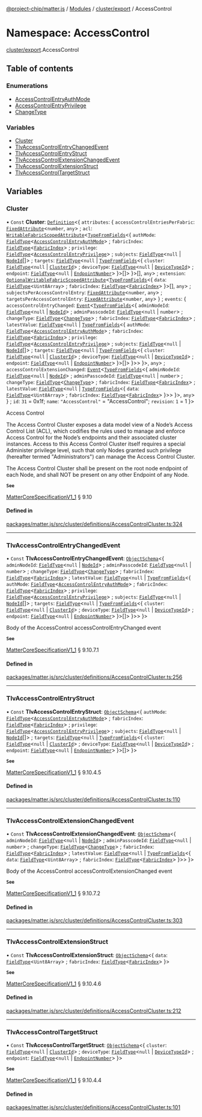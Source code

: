 [@project-chip/matter.js](../README.md) / [Modules](../modules.md) / [cluster/export](cluster_export.md) / AccessControl

# Namespace: AccessControl

[cluster/export](cluster_export.md).AccessControl

## Table of contents

### Enumerations

- [AccessControlEntryAuthMode](../enums/cluster_export.AccessControl.AccessControlEntryAuthMode.md)
- [AccessControlEntryPrivilege](../enums/cluster_export.AccessControl.AccessControlEntryPrivilege.md)
- [ChangeType](../enums/cluster_export.AccessControl.ChangeType.md)

### Variables

- [Cluster](cluster_export.AccessControl.md#cluster)
- [TlvAccessControlEntryChangedEvent](cluster_export.AccessControl.md#tlvaccesscontrolentrychangedevent)
- [TlvAccessControlEntryStruct](cluster_export.AccessControl.md#tlvaccesscontrolentrystruct)
- [TlvAccessControlExtensionChangedEvent](cluster_export.AccessControl.md#tlvaccesscontrolextensionchangedevent)
- [TlvAccessControlExtensionStruct](cluster_export.AccessControl.md#tlvaccesscontrolextensionstruct)
- [TlvAccessControlTargetStruct](cluster_export.AccessControl.md#tlvaccesscontroltargetstruct)

## Variables

### Cluster

• `Const` **Cluster**: [`Definition`](cluster_export.ClusterFactory.md#definition)<{ `attributes`: { `accessControlEntriesPerFabric`: [`FixedAttribute`](cluster_export.md#fixedattribute)<`number`, `any`\> ; `acl`: [`WritableFabricScopedAttribute`](cluster_export.md#writablefabricscopedattribute)<[`TypeFromFields`](tlv_export.md#typefromfields)<{ `authMode`: [`FieldType`](../interfaces/tlv_export.FieldType.md)<[`AccessControlEntryAuthMode`](../enums/cluster_export.AccessControl.AccessControlEntryAuthMode.md)\> ; `fabricIndex`: [`FieldType`](../interfaces/tlv_export.FieldType.md)<[`FabricIndex`](datatype_export.md#fabricindex)\> ; `privilege`: [`FieldType`](../interfaces/tlv_export.FieldType.md)<[`AccessControlEntryPrivilege`](../enums/cluster_export.AccessControl.AccessControlEntryPrivilege.md)\> ; `subjects`: [`FieldType`](../interfaces/tlv_export.FieldType.md)<``null`` \| [`NodeId`](datatype_export.md#nodeid)[]\> ; `targets`: [`FieldType`](../interfaces/tlv_export.FieldType.md)<``null`` \| [`TypeFromFields`](tlv_export.md#typefromfields)<{ `cluster`: [`FieldType`](../interfaces/tlv_export.FieldType.md)<``null`` \| [`ClusterId`](datatype_export.md#clusterid)\> ; `deviceType`: [`FieldType`](../interfaces/tlv_export.FieldType.md)<``null`` \| [`DeviceTypeId`](datatype_export.md#devicetypeid)\> ; `endpoint`: [`FieldType`](../interfaces/tlv_export.FieldType.md)<``null`` \| [`EndpointNumber`](datatype_export.md#endpointnumber)\>  }\>[]\>  }\>[], `any`\> ; `extension`: [`OptionalWritableFabricScopedAttribute`](cluster_export.md#optionalwritablefabricscopedattribute)<[`TypeFromFields`](tlv_export.md#typefromfields)<{ `data`: [`FieldType`](../interfaces/tlv_export.FieldType.md)<`Uint8Array`\> ; `fabricIndex`: [`FieldType`](../interfaces/tlv_export.FieldType.md)<[`FabricIndex`](datatype_export.md#fabricindex)\>  }\>[], `any`\> ; `subjectsPerAccessControlEntry`: [`FixedAttribute`](cluster_export.md#fixedattribute)<`number`, `any`\> ; `targetsPerAccessControlEntry`: [`FixedAttribute`](cluster_export.md#fixedattribute)<`number`, `any`\>  } ; `events`: { `accessControlEntryChanged`: [`Event`](cluster_export.md#event)<[`TypeFromFields`](tlv_export.md#typefromfields)<{ `adminNodeId`: [`FieldType`](../interfaces/tlv_export.FieldType.md)<``null`` \| [`NodeId`](datatype_export.md#nodeid)\> ; `adminPasscodeId`: [`FieldType`](../interfaces/tlv_export.FieldType.md)<``null`` \| `number`\> ; `changeType`: [`FieldType`](../interfaces/tlv_export.FieldType.md)<[`ChangeType`](../enums/cluster_export.AccessControl.ChangeType.md)\> ; `fabricIndex`: [`FieldType`](../interfaces/tlv_export.FieldType.md)<[`FabricIndex`](datatype_export.md#fabricindex)\> ; `latestValue`: [`FieldType`](../interfaces/tlv_export.FieldType.md)<``null`` \| [`TypeFromFields`](tlv_export.md#typefromfields)<{ `authMode`: [`FieldType`](../interfaces/tlv_export.FieldType.md)<[`AccessControlEntryAuthMode`](../enums/cluster_export.AccessControl.AccessControlEntryAuthMode.md)\> ; `fabricIndex`: [`FieldType`](../interfaces/tlv_export.FieldType.md)<[`FabricIndex`](datatype_export.md#fabricindex)\> ; `privilege`: [`FieldType`](../interfaces/tlv_export.FieldType.md)<[`AccessControlEntryPrivilege`](../enums/cluster_export.AccessControl.AccessControlEntryPrivilege.md)\> ; `subjects`: [`FieldType`](../interfaces/tlv_export.FieldType.md)<``null`` \| [`NodeId`](datatype_export.md#nodeid)[]\> ; `targets`: [`FieldType`](../interfaces/tlv_export.FieldType.md)<``null`` \| [`TypeFromFields`](tlv_export.md#typefromfields)<{ `cluster`: [`FieldType`](../interfaces/tlv_export.FieldType.md)<``null`` \| [`ClusterId`](datatype_export.md#clusterid)\> ; `deviceType`: [`FieldType`](../interfaces/tlv_export.FieldType.md)<``null`` \| [`DeviceTypeId`](datatype_export.md#devicetypeid)\> ; `endpoint`: [`FieldType`](../interfaces/tlv_export.FieldType.md)<``null`` \| [`EndpointNumber`](datatype_export.md#endpointnumber)\>  }\>[]\>  }\>\>  }\>, `any`\> ; `accessControlExtensionChanged`: [`Event`](cluster_export.md#event)<[`TypeFromFields`](tlv_export.md#typefromfields)<{ `adminNodeId`: [`FieldType`](../interfaces/tlv_export.FieldType.md)<``null`` \| [`NodeId`](datatype_export.md#nodeid)\> ; `adminPasscodeId`: [`FieldType`](../interfaces/tlv_export.FieldType.md)<``null`` \| `number`\> ; `changeType`: [`FieldType`](../interfaces/tlv_export.FieldType.md)<[`ChangeType`](../enums/cluster_export.AccessControl.ChangeType.md)\> ; `fabricIndex`: [`FieldType`](../interfaces/tlv_export.FieldType.md)<[`FabricIndex`](datatype_export.md#fabricindex)\> ; `latestValue`: [`FieldType`](../interfaces/tlv_export.FieldType.md)<``null`` \| [`TypeFromFields`](tlv_export.md#typefromfields)<{ `data`: [`FieldType`](../interfaces/tlv_export.FieldType.md)<`Uint8Array`\> ; `fabricIndex`: [`FieldType`](../interfaces/tlv_export.FieldType.md)<[`FabricIndex`](datatype_export.md#fabricindex)\>  }\>\>  }\>, `any`\>  } ; `id`: ``31`` = 0x1f; `name`: ``"AccessControl"`` = "AccessControl"; `revision`: ``1`` = 1 }\>

Access Control

The Access Control Cluster exposes a data model view of a Node’s Access Control List (ACL), which codifies the
rules used to manage and enforce Access Control for the Node’s endpoints and their associated cluster instances.
Access to this Access Control Cluster itself requires a special Administer privilege level, such that only Nodes
granted such privilege (hereafter termed "Administrators") can manage the Access Control Cluster.

The Access Control Cluster shall be present on the root node endpoint of each Node, and shall NOT be present on
any other Endpoint of any Node.

**`See`**

[MatterCoreSpecificationV1_1](../interfaces/spec_export.MatterCoreSpecificationV1_1.md) § 9.10

#### Defined in

[packages/matter.js/src/cluster/definitions/AccessControlCluster.ts:324](https://github.com/project-chip/matter.js/blob/be83914/packages/matter.js/src/cluster/definitions/AccessControlCluster.ts#L324)

___

### TlvAccessControlEntryChangedEvent

• `Const` **TlvAccessControlEntryChangedEvent**: [`ObjectSchema`](../classes/tlv_export.ObjectSchema.md)<{ `adminNodeId`: [`FieldType`](../interfaces/tlv_export.FieldType.md)<``null`` \| [`NodeId`](datatype_export.md#nodeid)\> ; `adminPasscodeId`: [`FieldType`](../interfaces/tlv_export.FieldType.md)<``null`` \| `number`\> ; `changeType`: [`FieldType`](../interfaces/tlv_export.FieldType.md)<[`ChangeType`](../enums/cluster_export.AccessControl.ChangeType.md)\> ; `fabricIndex`: [`FieldType`](../interfaces/tlv_export.FieldType.md)<[`FabricIndex`](datatype_export.md#fabricindex)\> ; `latestValue`: [`FieldType`](../interfaces/tlv_export.FieldType.md)<``null`` \| [`TypeFromFields`](tlv_export.md#typefromfields)<{ `authMode`: [`FieldType`](../interfaces/tlv_export.FieldType.md)<[`AccessControlEntryAuthMode`](../enums/cluster_export.AccessControl.AccessControlEntryAuthMode.md)\> ; `fabricIndex`: [`FieldType`](../interfaces/tlv_export.FieldType.md)<[`FabricIndex`](datatype_export.md#fabricindex)\> ; `privilege`: [`FieldType`](../interfaces/tlv_export.FieldType.md)<[`AccessControlEntryPrivilege`](../enums/cluster_export.AccessControl.AccessControlEntryPrivilege.md)\> ; `subjects`: [`FieldType`](../interfaces/tlv_export.FieldType.md)<``null`` \| [`NodeId`](datatype_export.md#nodeid)[]\> ; `targets`: [`FieldType`](../interfaces/tlv_export.FieldType.md)<``null`` \| [`TypeFromFields`](tlv_export.md#typefromfields)<{ `cluster`: [`FieldType`](../interfaces/tlv_export.FieldType.md)<``null`` \| [`ClusterId`](datatype_export.md#clusterid)\> ; `deviceType`: [`FieldType`](../interfaces/tlv_export.FieldType.md)<``null`` \| [`DeviceTypeId`](datatype_export.md#devicetypeid)\> ; `endpoint`: [`FieldType`](../interfaces/tlv_export.FieldType.md)<``null`` \| [`EndpointNumber`](datatype_export.md#endpointnumber)\>  }\>[]\>  }\>\>  }\>

Body of the AccessControl accessControlEntryChanged event

**`See`**

[MatterCoreSpecificationV1_1](../interfaces/spec_export.MatterCoreSpecificationV1_1.md) § 9.10.7.1

#### Defined in

[packages/matter.js/src/cluster/definitions/AccessControlCluster.ts:256](https://github.com/project-chip/matter.js/blob/be83914/packages/matter.js/src/cluster/definitions/AccessControlCluster.ts#L256)

___

### TlvAccessControlEntryStruct

• `Const` **TlvAccessControlEntryStruct**: [`ObjectSchema`](../classes/tlv_export.ObjectSchema.md)<{ `authMode`: [`FieldType`](../interfaces/tlv_export.FieldType.md)<[`AccessControlEntryAuthMode`](../enums/cluster_export.AccessControl.AccessControlEntryAuthMode.md)\> ; `fabricIndex`: [`FieldType`](../interfaces/tlv_export.FieldType.md)<[`FabricIndex`](datatype_export.md#fabricindex)\> ; `privilege`: [`FieldType`](../interfaces/tlv_export.FieldType.md)<[`AccessControlEntryPrivilege`](../enums/cluster_export.AccessControl.AccessControlEntryPrivilege.md)\> ; `subjects`: [`FieldType`](../interfaces/tlv_export.FieldType.md)<``null`` \| [`NodeId`](datatype_export.md#nodeid)[]\> ; `targets`: [`FieldType`](../interfaces/tlv_export.FieldType.md)<``null`` \| [`TypeFromFields`](tlv_export.md#typefromfields)<{ `cluster`: [`FieldType`](../interfaces/tlv_export.FieldType.md)<``null`` \| [`ClusterId`](datatype_export.md#clusterid)\> ; `deviceType`: [`FieldType`](../interfaces/tlv_export.FieldType.md)<``null`` \| [`DeviceTypeId`](datatype_export.md#devicetypeid)\> ; `endpoint`: [`FieldType`](../interfaces/tlv_export.FieldType.md)<``null`` \| [`EndpointNumber`](datatype_export.md#endpointnumber)\>  }\>[]\>  }\>

**`See`**

[MatterCoreSpecificationV1_1](../interfaces/spec_export.MatterCoreSpecificationV1_1.md) § 9.10.4.5

#### Defined in

[packages/matter.js/src/cluster/definitions/AccessControlCluster.ts:110](https://github.com/project-chip/matter.js/blob/be83914/packages/matter.js/src/cluster/definitions/AccessControlCluster.ts#L110)

___

### TlvAccessControlExtensionChangedEvent

• `Const` **TlvAccessControlExtensionChangedEvent**: [`ObjectSchema`](../classes/tlv_export.ObjectSchema.md)<{ `adminNodeId`: [`FieldType`](../interfaces/tlv_export.FieldType.md)<``null`` \| [`NodeId`](datatype_export.md#nodeid)\> ; `adminPasscodeId`: [`FieldType`](../interfaces/tlv_export.FieldType.md)<``null`` \| `number`\> ; `changeType`: [`FieldType`](../interfaces/tlv_export.FieldType.md)<[`ChangeType`](../enums/cluster_export.AccessControl.ChangeType.md)\> ; `fabricIndex`: [`FieldType`](../interfaces/tlv_export.FieldType.md)<[`FabricIndex`](datatype_export.md#fabricindex)\> ; `latestValue`: [`FieldType`](../interfaces/tlv_export.FieldType.md)<``null`` \| [`TypeFromFields`](tlv_export.md#typefromfields)<{ `data`: [`FieldType`](../interfaces/tlv_export.FieldType.md)<`Uint8Array`\> ; `fabricIndex`: [`FieldType`](../interfaces/tlv_export.FieldType.md)<[`FabricIndex`](datatype_export.md#fabricindex)\>  }\>\>  }\>

Body of the AccessControl accessControlExtensionChanged event

**`See`**

[MatterCoreSpecificationV1_1](../interfaces/spec_export.MatterCoreSpecificationV1_1.md) § 9.10.7.2

#### Defined in

[packages/matter.js/src/cluster/definitions/AccessControlCluster.ts:303](https://github.com/project-chip/matter.js/blob/be83914/packages/matter.js/src/cluster/definitions/AccessControlCluster.ts#L303)

___

### TlvAccessControlExtensionStruct

• `Const` **TlvAccessControlExtensionStruct**: [`ObjectSchema`](../classes/tlv_export.ObjectSchema.md)<{ `data`: [`FieldType`](../interfaces/tlv_export.FieldType.md)<`Uint8Array`\> ; `fabricIndex`: [`FieldType`](../interfaces/tlv_export.FieldType.md)<[`FabricIndex`](datatype_export.md#fabricindex)\>  }\>

**`See`**

[MatterCoreSpecificationV1_1](../interfaces/spec_export.MatterCoreSpecificationV1_1.md) § 9.10.4.6

#### Defined in

[packages/matter.js/src/cluster/definitions/AccessControlCluster.ts:212](https://github.com/project-chip/matter.js/blob/be83914/packages/matter.js/src/cluster/definitions/AccessControlCluster.ts#L212)

___

### TlvAccessControlTargetStruct

• `Const` **TlvAccessControlTargetStruct**: [`ObjectSchema`](../classes/tlv_export.ObjectSchema.md)<{ `cluster`: [`FieldType`](../interfaces/tlv_export.FieldType.md)<``null`` \| [`ClusterId`](datatype_export.md#clusterid)\> ; `deviceType`: [`FieldType`](../interfaces/tlv_export.FieldType.md)<``null`` \| [`DeviceTypeId`](datatype_export.md#devicetypeid)\> ; `endpoint`: [`FieldType`](../interfaces/tlv_export.FieldType.md)<``null`` \| [`EndpointNumber`](datatype_export.md#endpointnumber)\>  }\>

**`See`**

[MatterCoreSpecificationV1_1](../interfaces/spec_export.MatterCoreSpecificationV1_1.md) § 9.10.4.4

#### Defined in

[packages/matter.js/src/cluster/definitions/AccessControlCluster.ts:101](https://github.com/project-chip/matter.js/blob/be83914/packages/matter.js/src/cluster/definitions/AccessControlCluster.ts#L101)
